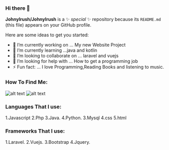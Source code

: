 ### Hi there 👋


**JohnyIrush/JohnyIrush** is a ✨ _special_ ✨ repository because its `README.md` (this file) appears on your GitHub profile.

Here are some ideas to get you started:

- 🔭 I’m currently working on ... My new Website Project
- 🌱 I’m currently learning ...java and kotlin
- 👯 I’m looking to collaborate on ... laravel and vuejs
- 🤔 I’m looking for help with ... How to get a programming job
- ⚡ Fun fact: ... I love Programming,Reading Books and listening to music.

### How To Find Me:

![alt text][1.1]
![alt text][2.1]




[1.1]: https://johnyirush.github.io/images/linkedin.jpg 
[2.1]: https://johnyirush.github.io/images/pintrest.png

[1]: https://www.linkedin.com/in/john-irungu-2706b119a/
[2]: https://www.pinterest.com/johnydanxin



### Languages That I use:
1.Javascript
2.Php
3.Java.
4.Python.
3.Mysql
4.css
5.html

### Frameworks That I use:
1.Laravel.
2.Vuejs.
3.Bootstrap
4.Jquery.
